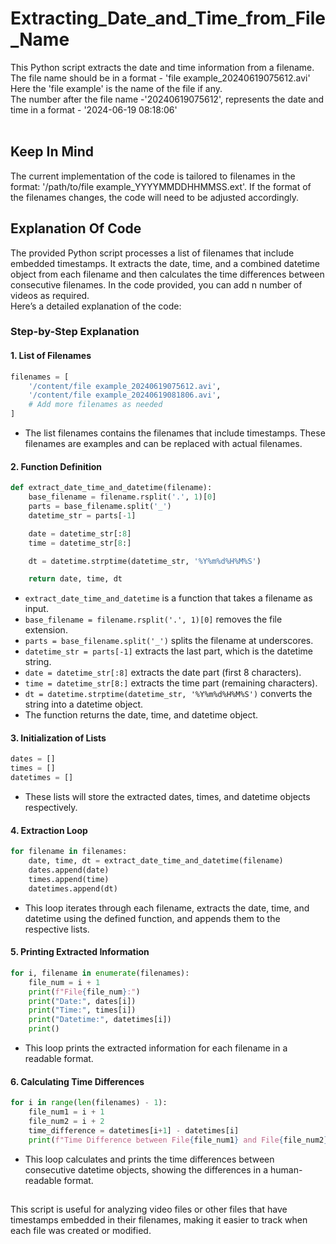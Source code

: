 # Extracting_Date_and_Time_from_File_Name
This Python script extracts the date and time information from a filename.
<br> The file name should be in a format - 'file example_20240619075612.avi'</br>
Here the 'file example' is the name of the file if any.</br>
The number after the file name -'20240619075612', represents the date and time in a format - '2024-06-19 08:18:06'
<br></br>

## Keep In Mind
The current implementation of the code is tailored to filenames in the format: '/path/to/file example_YYYYMMDDHHMMSS.ext'. If the format of the filenames changes, the code will need to be adjusted accordingly.



## Explanation Of Code
The provided Python script processes a list of filenames that include embedded timestamps. It extracts the date, time, and a combined datetime object from each filename and then calculates the time differences between consecutive filenames. In the code provided, you can add n number of videos as required.</br>
Here’s a detailed explanation of the code:

### Step-by-Step Explanation

#### 1. List of Filenames

```python
filenames = [
    '/content/file example_20240619075612.avi',
    '/content/file example_20240619081806.avi',
    # Add more filenames as needed
]
```
- The list filenames contains the filenames that include timestamps. These filenames are examples and can be replaced with actual filenames.

#### 2. Function Definition

```python
def extract_date_time_and_datetime(filename):
    base_filename = filename.rsplit('.', 1)[0]
    parts = base_filename.split('_')
    datetime_str = parts[-1]

    date = datetime_str[:8]  
    time = datetime_str[8:]  

    dt = datetime.strptime(datetime_str, '%Y%m%d%H%M%S')

    return date, time, dt
```
- `extract_date_time_and_datetime` is a function that takes a filename as input.
- `base_filename = filename.rsplit('.', 1)[0]` removes the file extension.
- `parts = base_filename.split('_')` splits the filename at underscores.
- `datetime_str = parts[-1]` extracts the last part, which is the datetime string.
- `date = datetime_str[:8]` extracts the date part (first 8 characters).
- `time = datetime_str[8:]` extracts the time part (remaining characters).
- `dt = datetime.strptime(datetime_str, '%Y%m%d%H%M%S')` converts the string into a datetime object.
- The function returns the date, time, and datetime object.

#### 3. Initialization of Lists

```python
dates = []
times = []
datetimes = []
```
- These lists will store the extracted dates, times, and datetime objects respectively.

#### 4. Extraction Loop

```python
for filename in filenames:
    date, time, dt = extract_date_time_and_datetime(filename)
    dates.append(date)
    times.append(time)
    datetimes.append(dt)
```
- This loop iterates through each filename, extracts the date, time, and datetime using the defined function, and appends them to the respective lists.

#### 5. Printing Extracted Information

```python
for i, filename in enumerate(filenames):
    file_num = i + 1
    print(f"File{file_num}:")
    print("Date:", dates[i])
    print("Time:", times[i])
    print("Datetime:", datetimes[i])
    print()
```
- This loop prints the extracted information for each filename in a readable format.

#### 6. Calculating Time Differences

```python
for i in range(len(filenames) - 1):
    file_num1 = i + 1
    file_num2 = i + 2
    time_difference = datetimes[i+1] - datetimes[i]
    print(f"Time Difference between File{file_num1} and File{file_num2}: {time_difference}")
```
- This loop calculates and prints the time differences between consecutive datetime objects, showing the differences in a human-readable format.

##
This script is useful for analyzing video files or other files that have timestamps embedded in their filenames, making it easier to track when each file was created or modified.
















